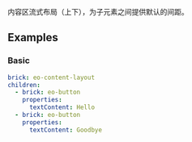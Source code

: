 内容区流式布局（上下），为子元素之间提供默认的间距。

## Examples

### Basic

```yaml preview
brick: eo-content-layout
children:
  - brick: eo-button
    properties:
      textContent: Hello
  - brick: eo-button
    properties:
      textContent: Goodbye
```
